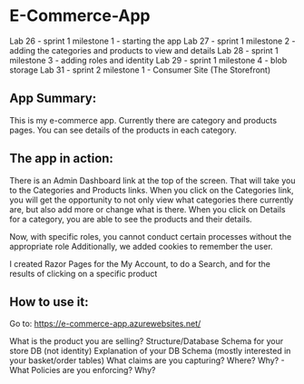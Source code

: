 # E-Commerce-App
Lab 26 - sprint 1 milestone 1 - starting the app
Lab 27 - sprint 1 milestone 2 - adding the categories and products to view and details
Lab 28 - sprint 1 milestone 3 - adding roles and identity
Lab 29 - sprint 1 milestone 4 - blob storage
Lab 31 - sprint 2 milestone 1 - Consumer Site (The Storefront)


##   App Summary:
This is my e-commerce app.  Currently there are category and products pages.  You can see details of the products in each category.
##  The app in action:
There is an Admin Dashboard link at the top of the screen.  That will take you to the Categories and Products links.  When you click on the Categories link, you will get the opportunity to not only view what categories there currently are, but also add more or change what is there.  When you click on Details for a category, you are able to see  the products and their details.

Now, with specific roles, you cannot conduct certain processes without the appropriate role  Additionally, we added cookies to remember the user.

I created Razor Pages for the My Account, to do a Search, and for the results of clicking on a specific product

##  How to use it:

Go to:  https://e-commerce-app.azurewebsites.net/

What is the product you are selling?
Structure/Database Schema for your store DB (not identity)
Explanation of your DB Schema (mostly interested in your basket/order tables)
What claims are you capturing? Where? Why? -
What Policies are you enforcing? Why?
